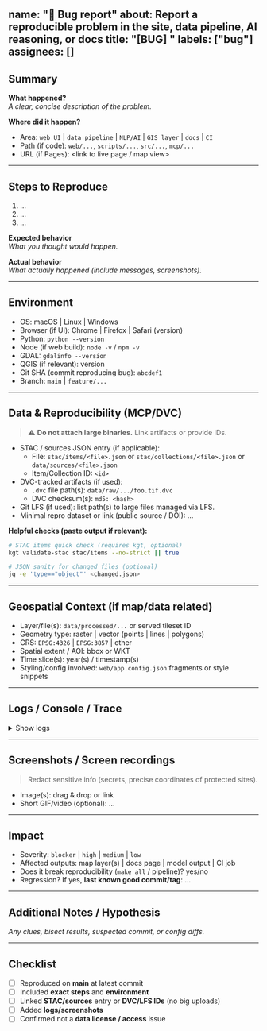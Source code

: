 name: "🐞 Bug report"
about: Report a reproducible problem in the site, data pipeline, AI reasoning, or docs
title: "[BUG] <short summary>"
labels: ["bug"]
assignees: []
---

## Summary

**What happened?**  
_A clear, concise description of the problem._

**Where did it happen?**  
- Area: `web UI` | `data pipeline` | `NLP/AI` | `GIS layer` | `docs` | `CI`
- Path (if code): `web/...`, `scripts/...`, `src/...`, `mcp/...`
- URL (if Pages): <link to live page / map view>

---

## Steps to Reproduce

1. …
2. …
3. …

**Expected behavior**  
_What you thought would happen._

**Actual behavior**  
_What actually happened (include messages, screenshots)._

---

## Environment

- OS: macOS | Linux | Windows
- Browser (if UI): Chrome | Firefox | Safari (version)
- Python: `python --version`
- Node (if web build): `node -v` / `npm -v`
- GDAL: `gdalinfo --version`
- QGIS (if relevant): version
- Git SHA (commit reproducing bug): `abcdef1`
- Branch: `main` | `feature/...`

---

## Data & Reproducibility (MCP/DVC)

> ⚠️ **Do not attach large binaries.** Link artifacts or provide IDs.

- STAC / sources JSON entry (if applicable):  
  - File: `stac/items/<file>.json` or `stac/collections/<file>.json` or `data/sources/<file>.json`
  - Item/Collection ID: `<id>`
- DVC-tracked artifacts (if used):
  - `.dvc` file path(s): `data/raw/.../foo.tif.dvc`
  - DVC checksum(s): `md5: <hash>`
- Git LFS (if used): list path(s) to large files managed via LFS.
- Minimal repro dataset or link (public source / DOI): …

**Helpful checks (paste output if relevant):**
```bash
# STAC items quick check (requires kgt, optional)
kgt validate-stac stac/items --no-strict || true

# JSON sanity for changed files (optional)
jq -e 'type=="object"' <changed.json>
````

---

## Geospatial Context (if map/data related)

* Layer/file(s): `data/processed/...` or served tileset ID
* Geometry type: raster | vector (points | lines | polygons)
* CRS: `EPSG:4326` | `EPSG:3857` | other
* Spatial extent / AOI: bbox or WKT
* Time slice(s): year(s) / timestamp(s)
* Styling/config involved: `web/app.config.json` fragments or style snippets

---

## Logs / Console / Trace

<details>
<summary>Show logs</summary>

* Browser console (UI bugs): paste or attach text
* Build logs (Node/GDAL/Python): paste relevant excerpt
* Python traceback (pipeline/AI): …
* CI run link (if failing in Actions): …

</details>

---

## Screenshots / Screen recordings

> Redact sensitive info (secrets, precise coordinates of protected sites).

* Image(s): drag & drop or link
* Short GIF/video (optional): …

---

## Impact

* Severity: `blocker` | `high` | `medium` | `low`
* Affected outputs: map layer(s) | docs page | model output | CI job
* Does it break reproducibility (`make all` / pipeline)? yes/no
* Regression? If yes, **last known good commit/tag**: …

---

## Additional Notes / Hypothesis

*Any clues, bisect results, suspected commit, or config diffs.*

---

## Checklist

* [ ] Reproduced on **main** at latest commit
* [ ] Included **exact steps** and **environment**
* [ ] Linked **STAC/sources** entry or **DVC/LFS IDs** (no big uploads)
* [ ] Added **logs/screenshots**
* [ ] Confirmed not a **data license / access** issue

```
```
